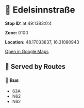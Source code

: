 # 🚉 Edelsinnstraße


**Stop ID:** at:49:1383:0:4

**Zone:** 0100

**Location:** 48.17033837, 16.31080943

[Open in Google Maps](https://www.google.com/maps?q=48.17033837,16.31080943)

## 🚆 Served by Routes

### 🚌 Bus
- 63A
- N62
- N62